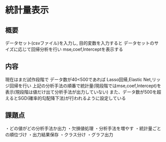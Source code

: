 # 統計量表示
## 概要 
   データセット(csvファイル)を入力し,
   目的変数を入力すると
   データセットのサイズに応じて回帰分析を行い
   mse,coef,Interceptを表示する

## 内容
  現在はまだ試作段階で
  データ数が40<500であれば
  Lasso回帰,Elastic Net,リッジ回帰を行い
  上記の分析手法の順番で統計量(現段階ではmse,coef,Intercept)を表示(現段階は値だけ出て分析手法が出力していない)
  また、データ数が500を超えるとSGD(確率的勾配降下法)が行われるように設定している
  
## 課題点
  ・どの値がどの分析手法か出力
  ・欠損値処理
  ・分析手法を増やす
  ・統計量ごとの順位づけ
  ・出力結果保存
  ・クラス分け
  ・グラフ出力
  
